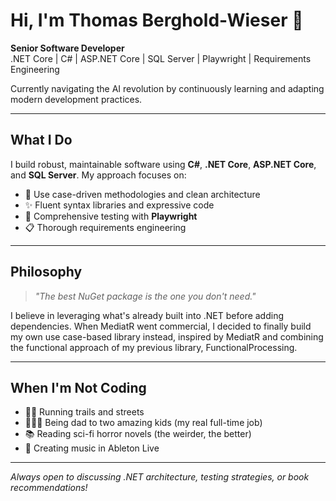 # Hi, I'm Thomas Berghold-Wieser 👋

**Senior Software Developer**  
.NET Core | C# | ASP.NET Core | SQL Server | Playwright | Requirements Engineering

Currently navigating the AI revolution by continuously learning and adapting modern development practices.

---

## What I Do

I build robust, maintainable software using **C#**, **.NET Core**, **ASP.NET Core**, and **SQL Server**. My approach focuses on:

- 🎯 Use case-driven methodologies and clean architecture
- ✨ Fluent syntax libraries and expressive code
- 🧪 Comprehensive testing with **Playwright**
- 📋 Thorough requirements engineering

---

## Philosophy

> *"The best NuGet package is the one you don't need."*

I believe in leveraging what's already built into .NET before adding dependencies. When MediatR went commercial, I decided to finally build my own use case-based library instead, inspired by MediatR and combining the functional approach of my previous library, FunctionalProcessing.

---

## When I'm Not Coding
- 🏃‍♂️ Running trails and streets
- 👨‍👧‍👦 Being dad to two amazing kids (my real full-time job)
- 📚 Reading sci-fi horror novels (the weirder, the better)
- 🎵 Creating music in Ableton Live

---

*Always open to discussing .NET architecture, testing strategies, or book recommendations!*
